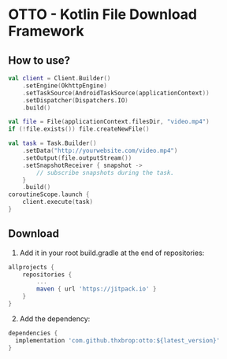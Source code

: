 # OTTO - Kotlin File Download Framework

## How to use?

```kotlin
val client = Client.Builder()
    .setEngine(OkhttpEngine)
    .setTaskSource(AndroidTaskSource(applicationContext))
    .setDispatcher(Dispatchers.IO)
    .build()

val file = File(applicationContext.filesDir, "video.mp4")
if (!file.exists()) file.createNewFile()

val task = Task.Builder()
    .setData("http://yourwebsite.com/video.mp4")
    .setOutput(file.outputStream())
    .setSnapshotReceiver { snapshot ->
        // subscribe snapshots during the task.
    }
    .build()
coroutineScope.launch {
    client.execute(task)
}
```

## Download

1. Add it in your root build.gradle at the end of repositories:

```groovy
allprojects {
    repositories {
        ...
        maven { url 'https://jitpack.io' }
    }
}
```

2. Add the dependency:

```groovy
dependencies {
  implementation 'com.github.thxbrop:otto:${latest_version}'
}
```